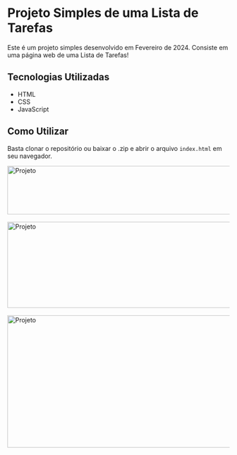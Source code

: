 # Projeto Simples de uma Lista de Tarefas
Este é um projeto simples desenvolvido em Fevereiro de 2024. Consiste em uma página web de uma Lista de Tarefas!

## Tecnologias Utilizadas

- HTML
- CSS
- JavaScript
  
## Como Utilizar

Basta clonar o repositório ou baixar o .zip e abrir o arquivo `index.html` em seu navegador.

  <img align="center" alt="Projeto" height="110" width="700" src="https://github.com/ViniciusAzambuja-Dev/listaTarefa/assets/145075747/f308e293-cae0-470a-9bd6-cfe938673aea" />
  <br><br>
  <img align="center" alt="Projeto" height="195" width="700" src="https://github.com/ViniciusAzambuja-Dev/listaTarefa/assets/145075747/b35bbfac-a132-4f9a-bd26-f4384ff38e4b" />
  <br><br>
  <img align="center" alt="Projeto" height="300" width="700" src="https://github.com/ViniciusAzambuja-Dev/listaTarefa/assets/145075747/00e39e3b-7de7-41b4-9461-6246331f09d8" />
